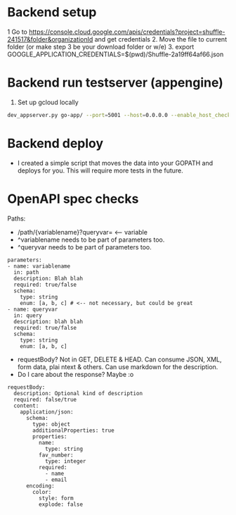 # Backend setup
1 Go to https://console.cloud.google.com/apis/credentials?project=shuffle-241517&folder&organizationId and get credentials
2. Move the file to current folder (or make step 3 be your download folder or w/e)
3. export GOOGLE_APPLICATION_CREDENTIALS=$(pwd)/Shuffle-2a19ff64af66.json

# Backend run testserver (appengine)
1. Set up gcloud locally
```bash
dev_appserver.py go-app/ --port=5001 --host=0.0.0.0 --enable_host_checking=false
```

# Backend deploy
* I created a simple script that moves the data into your GOPATH and deploys for you. This will require more tests in the future. 

# OpenAPI spec checks
Paths: 
* /path/{variablename}?queryvar= <-- variable
* ^variablename needs to be part of parameters too. 
* ^queryvar needs to be part of parameters too.
```
parameters:
- name: variablename
  in: path
  description: Blah blah
  required: true/false
  schema:
    type: string
	enum: [a, b, c] # <-- not necessary, but could be great
- name: queryvar
  in: query
  description: blah blah
  required: true/false
  schema:
    type: string
	enum: [a, b, c]
```
* requestBody? Not in GET, DELETE & HEAD. Can consume JSON, XML, form data, plai ntext & others. Can use markdown for the description.  
* Do I care about the response? Maybe :o

```
requestBody:
  description: Optional kind of description
  required: false/true
  content:
    application/json:
	  schema:
	    type: object
		additionalProperties: true
		properties:
		  name:
		    type: string
		  fav_number:
		    type: integer
		  required:
		    - name
			- email
	  encoding:
	    color:
		  style: form
		  explode: false
```
